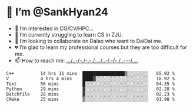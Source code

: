# 👋 I’m @SankHyan24
- 👀 I’m interested in CG/CV/HPC...
- 🌱 I’m currently struggling to learn CS in ZJU.
- 💞️ I’m looking to collaborate on Dalao who want to DaiDai me.
- 💔 I’m glad to learn my professional courses but they are too difficult for me.
- 📫 How to reach me: [.../..-/-./-.-./..../..-/.-/-./..---/....](mailto:sunchuan24@gmail.com)

<!---
SankHyan24/SankHyan24 is a ✨ special ✨ repository because its `README.md` (this file) appears on your GitHub profile.
You can click the Preview link to take a look at your changes.
--->
<!--START_SECTION:waka-->

```text
C++          14 hrs 11 mins  ████████████████▒░░░░░░░░   65.92 %
V            4 hrs 4 mins    ████▓░░░░░░░░░░░░░░░░░░░░   18.92 %
Text         56 mins         █░░░░░░░░░░░░░░░░░░░░░░░░   04.35 %
Python       29 mins         ▓░░░░░░░░░░░░░░░░░░░░░░░░   02.28 %
Batchfile    28 mins         ▓░░░░░░░░░░░░░░░░░░░░░░░░   02.23 %
CMake        25 mins         ▒░░░░░░░░░░░░░░░░░░░░░░░░   01.98 %
```

<!--END_SECTION:waka-->
